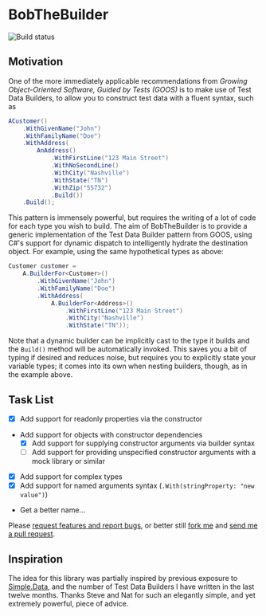 BobTheBuilder
=============

![Build
status](https://github.com/alastairs/BobTheBuilder/actions/workflows/dotnet.yml/badge.svg)

Motivation
----------

One of the more immediately applicable recommendations from *Growing Object-Oriented Software, Guided by Tests (GOOS)* is to make use of Test Data Builders, to allow you to construct test data with a fluent syntax, such as

````csharp
ACustomer()
    .WithGivenName("John")
    .WithFamilyName("Doe")
    .WithAddress(
        AnAddress()
            .WithFirstLine("123 Main Street")
            .WithNoSecondLine()
            .WithCity("Nashville")
            .WithState("TN")
            .WithZip("55732")
            .Build())
    .Build();
````

This pattern is immensely powerful, but requires the writing of a lot of code for each type you wish to build. The aim of BobTheBuilder is to provide a generic implementation of the Test Data Builder pattern from GOOS, using C#'s support for dynamic dispatch to intelligently hydrate the destination object. For example, using the same hypothetical types as above:

````csharp
Customer customer =
    A.BuilderFor<Customer>()
        .WithGivenName("John")
        .WithFamilyName("Doe")
        .WithAddress(
            A.BuilderFor<Address>()
                .WithFirstLine("123 Main Street")
                .WithCity("Nashville")
                .WithState("TN"));
````

Note that a dynamic builder can be implicitly cast to the type it builds and the `Build()` method will be automatically invoked. This saves you a bit of typing if desired and reduces noise, but requires you to explicitly state your variable types; it comes into its own when nesting builders, though, as in the example above.

Task List
---------

 - [x] Add support for readonly properties via the constructor
 - Add support for objects with constructor dependencies
   - [x] Add support for supplying constructor arguments via builder syntax
   - [ ] Add support for providing unspecified constructor arguments with a mock library or similar
 - [x] Add support for complex types
 - [x] Add support for named arguments syntax (`.With(stringProperty: "new value")`)
 - Get a better name...

Please [request features and report bugs](https://github.com/alastairs/BobTheBuilder/issues), or better still [fork me](https://github.com/alastairs/BobTheBuilder/fork) and [send me a pull request](https://github.com/alastairs/BobTheBuilder/compare/).

Inspiration
-----------

The idea for this library was partially inspired by previous exposure to [Simple.Data](https://github.com/markrendle/Simple.Data), and the number of Test Data Builders I have written in the last twelve months. Thanks Steve and Nat for such an elegantly simple, and yet extremely powerful, piece of advice.
